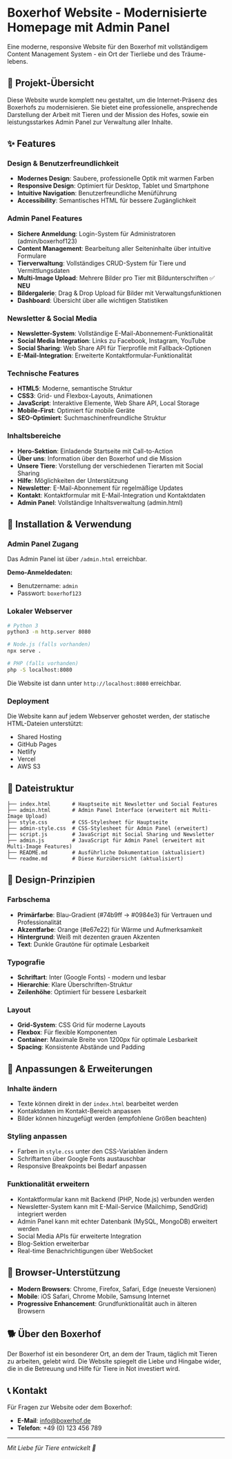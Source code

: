 # Boxerhof Website - Modernisierte Homepage mit Admin Panel

Eine moderne, responsive Website für den Boxerhof mit vollständigem Content Management System - ein Ort der Tierliebe und des Träume-lebens.

## 🎯 Projekt-Übersicht

Diese Website wurde komplett neu gestaltet, um die Internet-Präsenz des Boxerhofs zu modernisieren. Sie bietet eine professionelle, ansprechende Darstellung der Arbeit mit Tieren und der Mission des Hofes, sowie ein leistungsstarkes Admin Panel zur Verwaltung aller Inhalte.

## ✨ Features

### Design & Benutzerfreundlichkeit
- **Modernes Design**: Saubere, professionelle Optik mit warmen Farben
- **Responsive Design**: Optimiert für Desktop, Tablet und Smartphone
- **Intuitive Navigation**: Benutzerfreundliche Menüführung
- **Accessibility**: Semantisches HTML für bessere Zugänglichkeit

### Admin Panel Features
- **Sichere Anmeldung**: Login-System für Administratoren (admin/boxerhof123)
- **Content Management**: Bearbeitung aller Seiteninhalte über intuitive Formulare
- **Tierverwaltung**: Vollständiges CRUD-System für Tiere und Vermittlungsdaten
- **Multi-Image Upload**: Mehrere Bilder pro Tier mit Bildunterschriften ✅ **NEU**
- **Bildergalerie**: Drag & Drop Upload für Bilder mit Verwaltungsfunktionen
- **Dashboard**: Übersicht über alle wichtigen Statistiken

### Newsletter & Social Media
- **Newsletter-System**: Vollständige E-Mail-Abonnement-Funktionalität
- **Social Media Integration**: Links zu Facebook, Instagram, YouTube
- **Social Sharing**: Web Share API für Tierprofile mit Fallback-Optionen
- **E-Mail-Integration**: Erweiterte Kontaktformular-Funktionalität

### Technische Features
- **HTML5**: Moderne, semantische Struktur
- **CSS3**: Grid- und Flexbox-Layouts, Animationen
- **JavaScript**: Interaktive Elemente, Web Share API, Local Storage
- **Mobile-First**: Optimiert für mobile Geräte
- **SEO-Optimiert**: Suchmaschinenfreundliche Struktur

### Inhaltsbereiche
- **Hero-Sektion**: Einladende Startseite mit Call-to-Action
- **Über uns**: Information über den Boxerhof und die Mission
- **Unsere Tiere**: Vorstellung der verschiedenen Tierarten mit Social Sharing
- **Hilfe**: Möglichkeiten der Unterstützung
- **Newsletter**: E-Mail-Abonnement für regelmäßige Updates
- **Kontakt**: Kontaktformular mit E-Mail-Integration und Kontaktdaten
- **Admin Panel**: Vollständige Inhaltsverwaltung (admin.html)

## 🚀 Installation & Verwendung

### Admin Panel Zugang
Das Admin Panel ist über `/admin.html` erreichbar.

**Demo-Anmeldedaten:**
- Benutzername: `admin`
- Passwort: `boxerhof123`

### Lokaler Webserver
```bash
# Python 3
python3 -m http.server 8080

# Node.js (falls vorhanden)
npx serve .

# PHP (falls vorhanden)
php -S localhost:8080
```

Die Website ist dann unter `http://localhost:8080` erreichbar.

### Deployment
Die Website kann auf jedem Webserver gehostet werden, der statische HTML-Dateien unterstützt:
- Shared Hosting
- GitHub Pages
- Netlify
- Vercel
- AWS S3

## 📁 Dateistruktur

```
├── index.html       # Hauptseite mit Newsletter und Social Features
├── admin.html       # Admin Panel Interface (erweitert mit Multi-Image Upload)
├── style.css        # CSS-Stylesheet für Hauptseite
├── admin-style.css  # CSS-Stylesheet für Admin Panel (erweitert)
├── script.js        # JavaScript mit Social Sharing und Newsletter
├── admin.js         # JavaScript für Admin Panel (erweitert mit Multi-Image Features)
├── README.md        # Ausführliche Dokumentation (aktualisiert)
└── readme.md        # Diese Kurzübersicht (aktualisiert)
```

## 🎨 Design-Prinzipien

### Farbschema
- **Primärfarbe**: Blau-Gradient (#74b9ff → #0984e3) für Vertrauen und Professionalität
- **Akzentfarbe**: Orange (#e67e22) für Wärme und Aufmerksamkeit
- **Hintergrund**: Weiß mit dezenten grauen Akzenten
- **Text**: Dunkle Grautöne für optimale Lesbarkeit

### Typografie
- **Schriftart**: Inter (Google Fonts) - modern und lesbar
- **Hierarchie**: Klare Überschriften-Struktur
- **Zeilenhöhe**: Optimiert für bessere Lesbarkeit

### Layout
- **Grid-System**: CSS Grid für moderne Layouts
- **Flexbox**: Für flexible Komponenten
- **Container**: Maximale Breite von 1200px für optimale Lesbarkeit
- **Spacing**: Konsistente Abstände und Padding

## 🔧 Anpassungen & Erweiterungen

### Inhalte ändern
- Texte können direkt in der `index.html` bearbeitet werden
- Kontaktdaten im Kontakt-Bereich anpassen
- Bilder können hinzugefügt werden (empfohlene Größen beachten)

### Styling anpassen
- Farben in `style.css` unter den CSS-Variablen ändern
- Schriftarten über Google Fonts austauschbar
- Responsive Breakpoints bei Bedarf anpassen

### Funktionalität erweitern
- Kontaktformular kann mit Backend (PHP, Node.js) verbunden werden
- Newsletter-System kann mit E-Mail-Service (Mailchimp, SendGrid) integriert werden
- Admin Panel kann mit echter Datenbank (MySQL, MongoDB) erweitert werden
- Social Media APIs für erweiterte Integration
- Blog-Sektion erweiterbar
- Real-time Benachrichtigungen über WebSocket

## 📱 Browser-Unterstützung

- **Modern Browsers**: Chrome, Firefox, Safari, Edge (neueste Versionen)
- **Mobile**: iOS Safari, Chrome Mobile, Samsung Internet
- **Progressive Enhancement**: Grundfunktionalität auch in älteren Browsern

## 🐕 Über den Boxerhof

Der Boxerhof ist ein besonderer Ort, an dem der Traum, täglich mit Tieren zu arbeiten, gelebt wird. Die Website spiegelt die Liebe und Hingabe wider, die in die Betreuung und Hilfe für Tiere in Not investiert wird.

## 📞 Kontakt

Für Fragen zur Website oder dem Boxerhof:
- **E-Mail**: info@boxerhof.de
- **Telefon**: +49 (0) 123 456 789

---

*Mit Liebe für Tiere entwickelt 🐾*